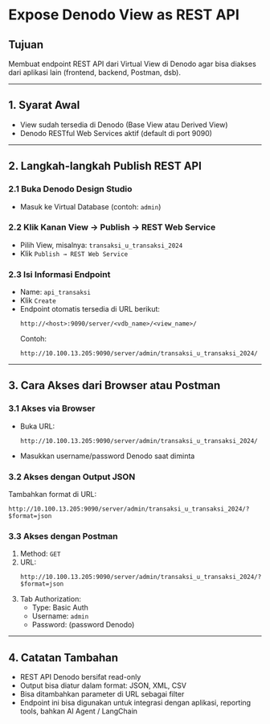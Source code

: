 
# Expose Denodo View as REST API

## Tujuan
Membuat endpoint REST API dari Virtual View di Denodo agar bisa diakses dari aplikasi lain (frontend, backend, Postman, dsb).

---

## 1. Syarat Awal
- View sudah tersedia di Denodo (Base View atau Derived View)
- Denodo RESTful Web Services aktif (default di port 9090)

---

## 2. Langkah-langkah Publish REST API

### 2.1 Buka Denodo Design Studio
- Masuk ke Virtual Database (contoh: `admin`)

### 2.2 Klik Kanan View → Publish → REST Web Service
- Pilih View, misalnya: `transaksi_u_transaksi_2024`
- Klik `Publish → REST Web Service`

### 2.3 Isi Informasi Endpoint
- Name: `api_transaksi`
- Klik `Create`
- Endpoint otomatis tersedia di URL berikut:
  ```
  http://<host>:9090/server/<vdb_name>/<view_name>/
  ```
  Contoh:
  ```
  http://10.100.13.205:9090/server/admin/transaksi_u_transaksi_2024/
  ```

---

## 3. Cara Akses dari Browser atau Postman

### 3.1 Akses via Browser
- Buka URL:
  ```
  http://10.100.13.205:9090/server/admin/transaksi_u_transaksi_2024/
  ```
- Masukkan username/password Denodo saat diminta

### 3.2 Akses dengan Output JSON
Tambahkan format di URL:
```
http://10.100.13.205:9090/server/admin/transaksi_u_transaksi_2024/?$format=json
```

### 3.3 Akses dengan Postman
1. Method: `GET`
2. URL:
   ```
   http://10.100.13.205:9090/server/admin/transaksi_u_transaksi_2024/?$format=json
   ```
3. Tab Authorization:
   - Type: Basic Auth
   - Username: `admin`
   - Password: (password Denodo)

---

## 4. Catatan Tambahan
- REST API Denodo bersifat read-only
- Output bisa diatur dalam format: JSON, XML, CSV
- Bisa ditambahkan parameter di URL sebagai filter
- Endpoint ini bisa digunakan untuk integrasi dengan aplikasi, reporting tools, bahkan AI Agent / LangChain
